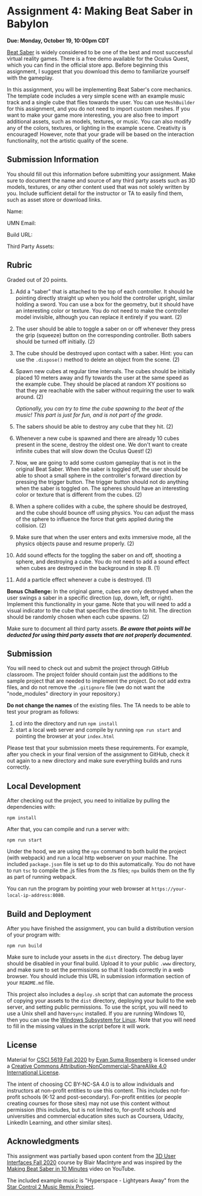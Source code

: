 # Assignment 4: Making Beat Saber in Babylon

**Due: Monday, October 19, 10:00pm CDT**

[Beat Saber](https://beatsaber.com/) is widely considered to be one of the best and most successful virtual reality games.  There is a free demo available for the Oculus Quest, which you can find in the official store app.  Before beginning this assignment, I suggest that you download this demo to familiarize yourself with the gameplay. 

In this assignment, you will be implementing Beat Saber's core mechanics.  The template code includes a very simple scene with an example music track and a single cube that flies towards the user.  You can use `MeshBuilder` for this assignment, and you do not need to import custom meshes.  If you want to make your game more interesting, you are also free to import additional assets, such as models, textures, or music. You can also modify any of the colors, textures, or lighting in the example scene. Creativity is encouraged!  However, note that your grade will be based on the interaction functionality, not the artistic quality of the scene.  

## Submission Information

You should fill out this information before submitting your assignment.  Make sure to document the name and source of any third party assets such as 3D models, textures, or any other content used that was not solely written by you.  Include sufficient detail for the instructor or TA to easily find them, such as asset store or download links.

Name: 

UMN Email:

Build URL:

Third Party Assets:

## Rubric

Graded out of 20 points.  

1. Add a "saber" that is attached to the top of each controller.  It should be pointing directly straight up when you hold the controller upright, similar holding a sword.  You can use a box for the geometry, but it should have an interesting color or texture.  You do not need to make the controller model invisible, although you can replace it entirely if you want.  (2)  

2. The user should be able to toggle a saber on or off whenever they press the grip (squeeze) button on the corresponding controller. Both sabers should be turned off initially.  (2)

3. The cube should be destroyed upon contact with a saber.  Hint: you can use the `.dispose()` method to delete an object from the scene. (2)

4. Spawn new cubes at regular time intervals.  The cubes should be initially placed 10 meters away and fly towards the user at the same speed as the example cube.  They should be placed at random XY positions so that they are reachable with the saber without requiring the user to walk around.  (2)

   *Optionally, you can try to time the cube spawning to the beat of the music!  This part is just for fun, and is not part of the grade.*

5. The sabers should be able to destroy any cube that they hit.  (2)

6. Whenever a new cube is spawned and there are already 10 cubes present in the scene, destroy the oldest one. We don't want to create infinite cubes that will slow down the Oculus Quest! (2)

7. Now, we are going to add some custom gameplay that is not in the original Beat Saber.  When the saber is toggled off, the user should be able to shoot a small sphere in the controller's forward direction by pressing the trigger button.  The trigger button should not do anything when the saber is toggled on. The spheres should have an interesting color or texture that is different from the cubes. (2)

8. When a sphere collides with a cube, the sphere should be destroyed, and the cube should bounce off using physics. You can adjust the mass of the sphere to influence the force that gets applied during the collision. (2)

9. Make sure that when the user enters and exits immersive mode, all the physics objects pause and resume properly. (2)

10. Add sound effects for the toggling the saber on and off, shooting a sphere, and destroying a cube.  You do not need to add a sound effect when cubes are destroyed in the background in step 8. (1)

11. Add a particle effect whenever a cube is destroyed. (1)

**Bonus Challenge:** In the original game, cubes are only destroyed when the user swings a saber in a specific direction (up, down, left, or right). Implement this functionality in your game. Note that you will need to add a visual indicator to the cube that specifies the direction to hit. The direction should be randomly chosen when each cube spawns. (2)

Make sure to document all third party assets. ***Be aware that points will be deducted for using third party assets that are not properly documented.***

## Submission

You will need to check out and submit the project through GitHub classroom.  The project folder should contain just the additions to the sample project that are needed to implement the project.  Do not add extra files, and do not remove the `.gitignore` file (we do not want the "node_modules" directory in your repository.)

**Do not change the names** of the existing files.  The TA needs to be able to test your program as follows:

1. cd into the directory and run ```npm install```
2. start a local web server and compile by running ```npm run start``` and pointing the browser at your ```index.html```

Please test that your submission meets these requirements.  For example, after you check in your final version of the assignment to GitHub, check it out again to a new directory and make sure everything builds and runs correctly.

## Local Development 

After checking out the project, you need to initialize by pulling the dependencies with:

```
npm install
```

After that, you can compile and run a server with:

```
npm run start
```

Under the hood, we are using the `npx` command to both build the project (with webpack) and run a local http webserver on your machine.  The included ```package.json``` file is set up to do this automatically.  You do not have to run ```tsc``` to compile the .js files from the .ts files;  ```npx``` builds them on the fly as part of running webpack.

You can run the program by pointing your web browser at ```https://your-local-ip-address:8080```.  

## Build and Deployment

After you have finished the assignment, you can build a distribution version of your program with:

```
npm run build
```

Make sure to include your assets in the `dist` directory.  The debug layer should be disabled in your final build.  Upload it to your public `.www` directory, and make sure to set the permissions so that it loads correctly in a web browser.  You should include this URL in submission information section of your `README.md` file. 

This project also includes a `deploy.sh` script that can automate the process of copying your assets to the `dist` directory, deploying your build to the web server, and setting public permissions.  To use the script, you will need to use a Unix shell and have`rsync` installed.  If you are running Windows 10, then you can use the [Windows Subsystem for Linux](https://docs.microsoft.com/en-us/windows/wsl/install-win10).  Note that you will need to fill in the missing values in the script before it will work.

## License

Material for [CSCI 5619 Fall 2020](https://canvas.umn.edu/courses/194179) by [Evan Suma Rosenberg](https://illusioneering.umn.edu/) is licensed under a [Creative Commons Attribution-NonCommercial-ShareAlike 4.0 International License](http://creativecommons.org/licenses/by-nc-sa/4.0/).

The intent of choosing CC BY-NC-SA 4.0 is to allow individuals and instructors at non-profit entities to use this content.  This includes not-for-profit schools (K-12 and post-secondary). For-profit entities (or people creating courses for those sites) may not use this content without permission (this includes, but is not limited to, for-profit schools and universities and commercial education sites such as Coursera, Udacity, LinkedIn Learning, and other similar sites).   

## Acknowledgments

This assignment was partially based upon content from the [3D User Interfaces Fall 2020](https://github.blairmacintyre.me/3dui-class-f20) course by Blair MacIntyre and was inspired by the [Making Beat Saber in 10 Minutes](https://www.youtube.com/watch?v=gh4k0Q1Pl7E) video on YouTube.

The included example music is "Hyperspace - Lightyears Away" from the [Star Control 2 Music Remix Project](http://www.medievalfuture.com/precursors/music.php).

